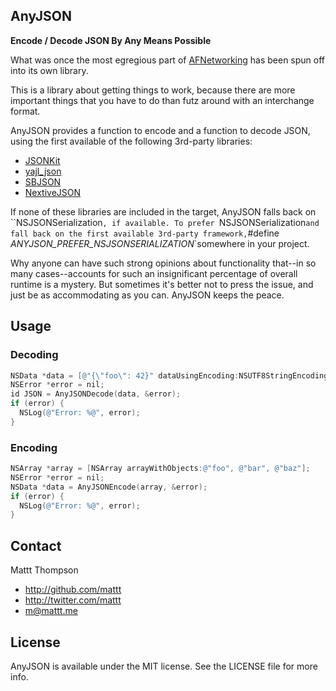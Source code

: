 AnyJSON
-------

**Encode / Decode JSON By Any Means Possible**

What was once the most egregious part of [AFNetworking](https://github.com/afnetworking/afnetworking) has been spun off into its own library.

This is a library about getting things to work, because there are more important things that you have to do than futz around with an interchange format. 

AnyJSON provides a function to encode and a function to decode JSON, using the first available of the following 3rd-party libraries:

- [JSONKit](https://github.com/johnezang/JSONKit)
- [yajl_json](http://gabriel.github.com/yajl-objc/)
- [SBJSON](http://stig.github.com/json-framework/)
- [NextiveJSON](https://github.com/nextive/NextiveJson)

If none of these libraries are included in the target, AnyJSON falls back on ``NSJSONSerialization`, if available. To prefer `NSJSONSerialization` and fall back on the first available 3rd-party framework, `#define _ANYJSON_PREFER_NSJSONSERIALIZATION_`somewhere in your project.

Why anyone can have such strong opinions about functionality that--in so many cases--accounts for such an insignificant percentage of overall runtime is a mystery. But sometimes it's better not to press the issue, and just be as accommodating as you can. AnyJSON keeps the peace.

## Usage

### Decoding

```objective-c
NSData *data = [@"{\"foo\": 42}" dataUsingEncoding:NSUTF8StringEncoding];
NSError *error = nil;
id JSON = AnyJSONDecode(data, &error);
if (error) {
  NSLog(@"Error: %@", error);
}
```

### Encoding

```objective-c
NSArray *array = [NSArray arrayWithObjects:@"foo", @"bar", @"baz"];
NSError *error = nil;
NSData *data = AnyJSONEncode(array, &error);
if (error) {
  NSLog(@"Error: %@", error);
}
```

## Contact

Mattt Thompson

- http://github.com/mattt
- http://twitter.com/mattt
- m@mattt.me

## License

AnyJSON is available under the MIT license. See the LICENSE file for more info.
